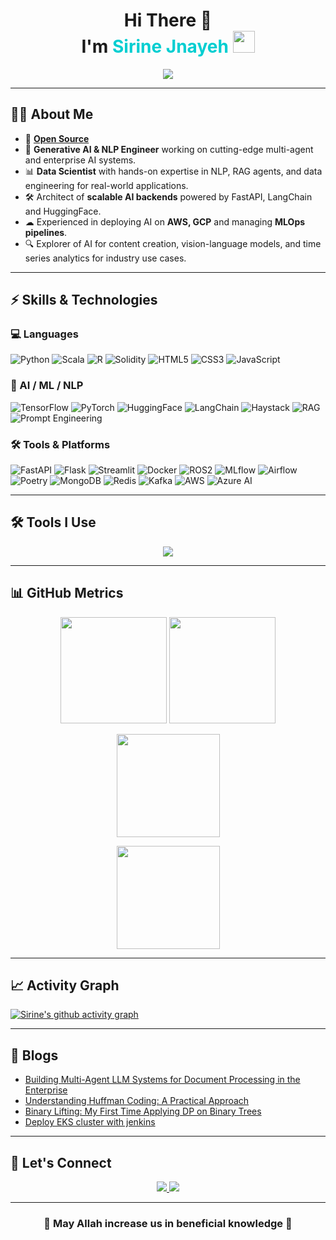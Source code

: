 <!-- Profile Header -->
<h1 align="center"> 
  Hi There 🌸  
  <br>
  I'm <span style="color:#00CED1;">Sirine Jnayeh</span>  
  <img src="https://media.giphy.com/media/hvRJCLFzcasrR4ia7z/giphy.gif" width="35">
</h1>

<p align="center">
  <a href="https://github.com/DenverCoder1/readme-typing-svg"> 
    <img src="https://readme-typing-svg.herokuapp.com?font=Fira+Code&weight=500&size=25&pause=1000&color=00CED1&center=true&vCenter=true&width=800&lines=Helping+Founders+Build+and+Monetize+AI+Brands;Generative+AI+%7C+ML%2FNLP+Engineer;Hugging+Face+%7C+LangChain+%7C+Transformers;AWS+%7C+GCP+%7C+MLOps+Pipelines;Vision-Language+Models+%7C+RAG+Agents;Turning+AI+Research+into+Real-World+Impact">
  </a>
</p>




---

## 🧑‍💻 About Me  

- 💜 [**Open Source**](https://github.com/jenkinsci/jenkins)
- 🤖 **Generative AI & NLP Engineer** working on cutting-edge multi-agent and enterprise AI systems.
- 📊 **Data Scientist** with hands-on expertise in NLP, RAG agents, and data engineering for real-world applications.
- 🛠 Architect of **scalable AI backends** powered by FastAPI, LangChain and HuggingFace.  
- ☁ Experienced in deploying AI on **AWS, GCP** and managing **MLOps pipelines**.  
- 🔍 Explorer of AI for content creation, vision-language models, and time series analytics for industry use cases.

---

## ⚡ Skills & Technologies  

### 💻 Languages  
![Python](https://img.shields.io/badge/Python-3776AB?style=for-the-badge&logo=python&logoColor=white)
![Scala](https://img.shields.io/badge/Scala-DC322F?style=for-the-badge&logo=scala&logoColor=white)
![R](https://img.shields.io/badge/R-276DC3?style=for-the-badge&logo=r&logoColor=white)
![Solidity](https://img.shields.io/badge/Solidity-363636?style=for-the-badge&logo=solidity&logoColor=white)
![HTML5](https://img.shields.io/badge/HTML5-E34F26?style=for-the-badge&logo=html5&logoColor=white)
![CSS3](https://img.shields.io/badge/CSS-1572B6?style=for-the-badge&logo=css3&logoColor=white)
![JavaScript](https://img.shields.io/badge/JavaScript-F7E01D?style=for-the-badge&logo=javascript&logoColor=black)

### 🔬 AI / ML / NLP  
![TensorFlow](https://img.shields.io/badge/TensorFlow-FF6F00?style=for-the-badge&logo=tensorflow&logoColor=white)
![PyTorch](https://img.shields.io/badge/PyTorch-EE4C2C?style=for-the-badge&logo=pytorch&logoColor=white)
![HuggingFace](https://img.shields.io/badge/HuggingFace-FFD21E?style=for-the-badge&logo=huggingface&logoColor=black)
![LangChain](https://img.shields.io/badge/LangChain-00A67E?style=for-the-badge)
![Haystack](https://img.shields.io/badge/Haystack-0A192F?style=for-the-badge)
![RAG](https://img.shields.io/badge/RAG_Agents-blue?style=for-the-badge)
![Prompt Engineering](https://img.shields.io/badge/Prompt%20Engineering-orange?style=for-the-badge)

### 🛠 Tools & Platforms  
![FastAPI](https://img.shields.io/badge/FastAPI-009688?style=for-the-badge&logo=fastapi&logoColor=white)
![Flask](https://img.shields.io/badge/Flask-000000?style=for-the-badge&logo=flask&logoColor=white)
![Streamlit](https://img.shields.io/badge/Streamlit-FF4B4B?style=for-the-badge&logo=streamlit&logoColor=white)
![Docker](https://img.shields.io/badge/Docker-2496ED?style=for-the-badge&logo=docker&logoColor=white)
![ROS2](https://img.shields.io/badge/ROS2-22314E?style=for-the-badge)
![MLflow](https://img.shields.io/badge/MLflow-0194E2?style=for-the-badge)
![Airflow](https://img.shields.io/badge/Apache%20Airflow-017CEE?style=for-the-badge&logo=apacheairflow&logoColor=white)
![Poetry](https://img.shields.io/badge/Poetry-60A5FA?style=for-the-badge)
![MongoDB](https://img.shields.io/badge/MongoDB-4EA94B?style=for-the-badge&logo=mongodb&logoColor=white)
![Redis](https://img.shields.io/badge/Redis-DC382D?style=for-the-badge&logo=redis&logoColor=white)
![Kafka](https://img.shields.io/badge/Kafka-231F20?style=for-the-badge&logo=apachekafka&logoColor=white)
![AWS](https://img.shields.io/badge/AWS-FF9900?style=for-the-badge&logo=amazonaws&logoColor=white)
![Azure AI](https://img.shields.io/badge/Azure_AI-0078D4?style=for-the-badge&logo=microsoftazure&logoColor=white)

---

## 🛠 Tools I Use 

<p align="center">
  <img src="https://skillicons.dev/icons?i=python,scala,tensorflow,pytorch,huggingface,fastapi,docker,ros,flask,streamlit,git,github,vscode,linux,mongodb,redis,kafka,html,css,javascript" />
</p>

---

## 📊 GitHub Metrics  

<p align="center">
  <img src="https://github-readme-stats.vercel.app/api?username=sirine707&show_icons=true&theme=tokyonight&count_private=true&hide_border=true" height="170">
  <img src="https://github-readme-streak-stats.herokuapp.com/?user=sirine707&theme=tokyonight&hide_border=true" height="170">
</p>

<p align="center">
  <img src="https://github-readme-stats.vercel.app/api/top-langs/?username=sirine707&layout=compact&theme=tokyonight&hide_border=true" height="165">
</p>

<p align="center">
  <img src="https://github-contributor-stats.vercel.app/api?username=sirine707&limit=5&theme=tokyonight&combine_all_yearly_contributions=true" height="165">
</p>

---

## 📈 Activity Graph  

[![Sirine's github activity graph](https://github-readme-activity-graph.vercel.app/graph?username=sirine707&theme=react-dark&hide_border=true)](https://github.com/ashutosh00710/github-readme-activity-graph)

---

## 🌈 Blogs  

- [Building Multi-Agent LLM Systems for Document Processing in the Enterprise](https://sirinejnayeh.hashnode.dev/building-multi-agent-llm-systems-for-document-processing-in-the-enterprise)
- [Understanding Huffman Coding: A Practical Approach](https://sirinejnayeh.hashnode.dev/understanding-huffman-coding-a-practical-approach#clzbj27sw0lkjccnvanf37l43)
- [Binary Lifting: My First Time Applying DP on Binary Trees](https://sirinejnayeh.hashnode.dev/understanding-huffman-coding-a-practical-approach#clzbj27sw0lkjccnvanf37l43)
- [Deploy EKS cluster with jenkins](https://sirinejnayeh.hashnode.dev/deploy-eks-cluster-with-jenkins)
 

---

## 🤝 Let's Connect  

<p align="center">
  <a href="https://www.linkedin.com/in/sirine-jnayeh/">
    <img src="https://img.shields.io/badge/LinkedIn-0A66C2?style=for-the-badge&logo=linkedin&logoColor=white">
  </a>
  <a href="mailto:contactàsirinejnayeh.com">
    <img src="https://img.shields.io/badge/Email-D14836?style=for-the-badge&logo=gmail&logoColor=white">
  </a>
</p>

---

<h3 align="center">🌟 May Allah increase us in beneficial knowledge 🌟</h3>

